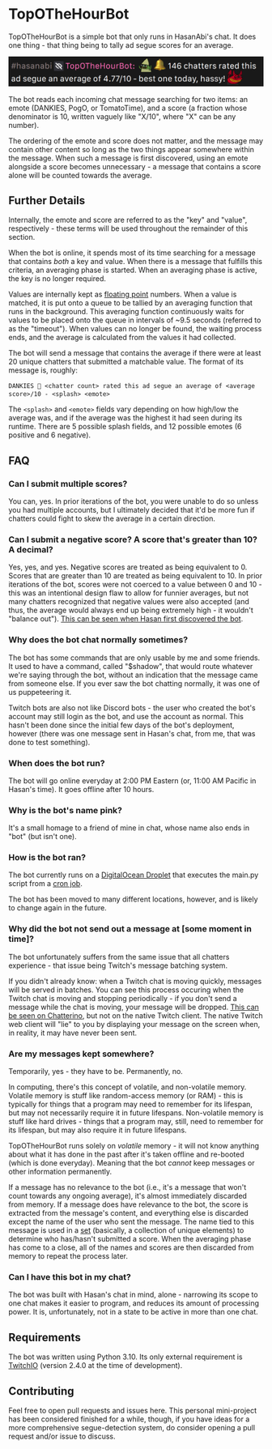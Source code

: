 # TopOTheHourBot

TopOTheHourBot is a simple bot that only runs in HasanAbi's chat. It does one thing - that thing being to tally ad segue scores for an average.

![](./assets/example.png)

The bot reads each incoming chat message searching for two items: an emote (DANKIES, PogO, or TomatoTime), and a score (a fraction whose denominator is 10, written vaguely like "X/10", where "X" can be any number).

The ordering of the emote and score does not matter, and the message may contain other content so long as the two things appear somewhere within the message. When such a message is first discovered, using an emote alongside a score becomes unnecessary - a message that contains a score alone will be counted towards the average.

## Further Details

Internally, the emote and score are referred to as the "key" and "value", respectively - these terms will be used throughout the remainder of this section.

When the bot is online, it spends most of its time searching for a message that contains *both* a key and value. When there is a message that fulfills this criteria, an averaging phase is started. When an averaging phase is active, the key is no longer required.

Values are internally kept as [floating point](https://en.wikipedia.org/wiki/Floating-point_arithmetic) numbers. When a value is matched, it is put onto a queue to be tallied by an averaging function that runs in the background. This averaging function continuously waits for values to be placed onto the queue in intervals of ~9.5 seconds (referred to as the "timeout"). When values can no longer be found, the waiting process ends, and the average is calculated from the values it had collected.

The bot will send a message that contains the average if there were at least 20 unique chatters that submitted a matchable value. The format of its message is, roughly:

```
DANKIES 🔔 <chatter count> rated this ad segue an average of <average score>/10 - <splash> <emote>
```

The `<splash>` and `<emote>` fields vary depending on how high/low the average was, and if the average was the highest it had seen during its runtime. There are 5 possible splash fields, and 12 possible emotes (6 positive and 6 negative).

## FAQ

### Can I submit multiple scores?

You can, yes. In prior iterations of the bot, you were unable to do so unless you had multiple accounts, but I ultimately decided that it'd be more fun if chatters could fight to skew the average in a certain direction.

### Can I submit a negative score? A score that's greater than 10? A decimal?

Yes, yes, and yes. Negative scores are treated as being equivalent to 0. Scores that are greater than 10 are treated as being equivalent to 10. In prior iterations of the bot, scores were not coerced to a value between 0 and 10 - this was an intentional design flaw to allow for funnier averages, but not many chatters recognized that negative values were also accepted (and thus, the average would always end up being extremely high - it wouldn't "balance out"). [This can be seen when Hasan first discovered the bot](https://clips.twitch.tv/ConfidentArtisticRutabagaKevinTurtle-LzPv2rHJROiM0bA_).

### Why does the bot chat normally sometimes?

The bot has some commands that are only usable by me and some friends. It used to have a command, called "$shadow", that would route whatever we're saying through the bot, without an indication that the message came from someone else. If you ever saw the bot chatting normally, it was one of us puppeteering it.

Twitch bots are also not like Discord bots - the user who created the bot's account may still login as the bot, and use the account as normal. This hasn't been done since the initial few days of the bot's deployment, however (there was one message sent in Hasan's chat, from me, that was done to test something).

### When does the bot run?

The bot will go online everyday at 2:00 PM Eastern (or, 11:00 AM Pacific in Hasan's time). It goes offline after 10 hours.

### Why is the bot's name pink?

It's a small homage to a friend of mine in chat, whose name also ends in "bot" (but isn't one).

### How is the bot ran?

The bot currently runs on a [DigitalOcean Droplet](https://www.digitalocean.com/products/droplets) that executes the main.py script from a [cron job](https://en.wikipedia.org/wiki/Cron).

The bot has been moved to many different locations, however, and is likely to change again in the future.

### Why did the bot not send out a message at [some moment in time]?

The bot unfortunately suffers from the same issue that all chatters experience - that issue being Twitch's message batching system.

If you didn't already know: when a Twitch chat is moving quickly, messages will be served in batches. You can see this process occuring when the Twitch chat is moving and stopping periodically - if you don't send a message while the chat is moving, your message will be dropped. [This can be seen on Chatterino](https://github.com/Chatterino/chatterino2/issues/1213), but not on the native Twitch client. The native Twitch web client will "lie" to you by displaying your message on the screen when, in reality, it may have never been sent.

### Are my messages kept somewhere?

Temporarily, yes - they have to be. Permanently, no.

In computing, there's this concept of volatile, and non-volatile memory. Volatile memory is stuff like random-access memory (or RAM) - this is typically for things that a program may need to remember for its lifespan, but may not necessarily require it in future lifespans. Non-volatile memory is stuff like hard drives - things that a program may, still, need to remember for its lifespan, but may also require it in future lifespans.

TopOTheHourBot runs solely on *volatile* memory - it will not know anything about what it has done in the past after it's taken offline and re-booted (which is done everyday). Meaning that the bot *cannot* keep messages or other information permanently.

If a message has no relevance to the bot (i.e., it's a message that won't count towards any ongoing average), it's almost immediately discarded from memory. If a message does have relevance to the bot, the score is extracted from the message's content, and everything else is discarded except the name of the user who sent the message. The name tied to this message is used in a [set](https://en.wikipedia.org/wiki/Set_(mathematics)) (basically, a collection of unique elements) to determine who has/hasn't submitted a score. When the averaging phase has come to a close, all of the names and scores are then discarded from memory to repeat the process later.

### Can I have this bot in my chat?

The bot was built with Hasan's chat in mind, alone -  narrowing its scope to one chat makes it easier to program, and reduces its amount of processing power. It is, unfortunately, not in a state to be active in more than one chat.

## Requirements

The bot was written using Python 3.10. Its only external requirement is [TwitchIO](https://twitchio.dev/en/latest/) (version 2.4.0 at the time of development).

## Contributing

Feel free to open pull requests and issues here. This personal mini-project has been considered finished for a while, though, if you have ideas for a more comprehensive segue-detection system, do consider opening a pull request and/or issue to discuss.

